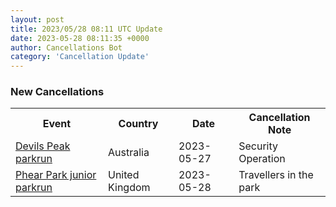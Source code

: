 ```yaml
---
layout: post
title: 2023/05/28 08:11 UTC Update
date: 2023-05-28 08:11:35 +0000
author: Cancellations Bot
category: 'Cancellation Update'
---
```


<h3>New Cancellations</h3>
<div class='hscrollable'>
<table style='width: 100%'>
    <tr>
        <th>Event</th>
        <th>Country</th>
        <th>Date</th>
        <th>Cancellation Note</th>
    </tr>
    <tr>
        <td><a href="">Devils Peak parkrun</a></td>
        <td>Australia</td>
        <td>2023-05-27</td>
        <td>Security Operation</td>
    </tr>
    <tr>
        <td><a href="https://www.parkrun.org.uk/phearpark-juniors">Phear Park junior parkrun</a></td>
        <td>United Kingdom</td>
        <td>2023-05-28</td>
        <td>Travellers in the park</td>
    </tr>
</table>
</div>
